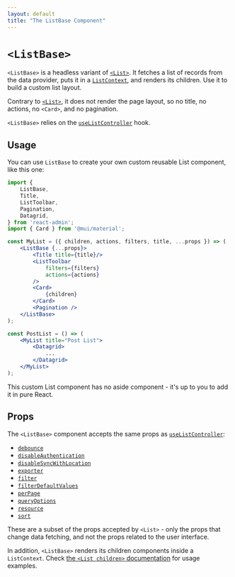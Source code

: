 ```yaml
---
layout: default
title: "The ListBase Component"
---
```


# `<ListBase>`

`<ListBase>` is a headless variant of [`<List>`](./List.md). It fetches a list of records from the data provider, puts it in a [`ListContext`](./useListContext.md), and renders its children. Use it to build a custom list layout.

Contrary to [`<List>`](./List.md), it does not render the page layout, so no title, no actions, no `<Card>`, and no pagination.

`<ListBase>` relies on the [`useListController`](./useListController.md) hook.

## Usage

You can use `ListBase` to create your own custom reusable List component, like this one:

```jsx
import { 
    ListBase,
    Title,
    ListToolbar,
    Pagination,
    Datagrid,
} from 'react-admin';
import { Card } from '@mui/material';

const MyList = ({ children, actions, filters, title, ...props }) => (
    <ListBase {...props}>
        <Title title={title}/>
        <ListToolbar
            filters={filters}
            actions={actions}
        />
        <Card>
            {children}
        </Card>
        <Pagination />
    </ListBase>
);

const PostList = () => (
    <MyList title="Post List">
        <Datagrid>
            ...
        </Datagrid>
    </MyList>
);
```

This custom List component has no aside component - it's up to you to add it in pure React.

## Props

The `<ListBase>` component accepts the same props as [`useListController`](./useListController.md):

* [`debounce`](./List.md#debounce)
* [`disableAuthentication`](./List.md#disableauthentication)
* [`disableSyncWithLocation`](./List.md#disablesyncwithlocation)
* [`exporter`](./List.md#exporter)
* [`filter`](./List.md#filter-permanent-filter)
* [`filterDefaultValues`](./List.md#filterdefaultvalues)
* [`perPage`](./List.md#perpage)
* [`queryOptions`](./List.md#queryoptions)
* [`resource`](./List.md#resource)
* [`sort`](./List.md#sort)

These are a subset of the props accepted by `<List>` - only the props that change data fetching, and not the props related to the user interface.

In addition, `<ListBase>` renders its children components inside a `ListContext`. Check [the `<List children>` documentation](./List.md#children) for usage examples.